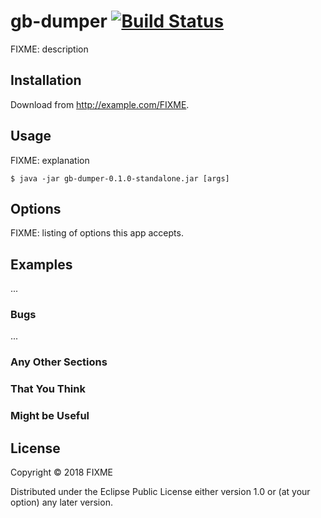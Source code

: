 # gb-dumper [![Build Status](https://travis-ci.org/gernd/gb-dumper.svg?branch=master)](https://travis-ci.org/gernd/gb-dumper)

FIXME: description

## Installation

Download from http://example.com/FIXME.

## Usage

FIXME: explanation

    $ java -jar gb-dumper-0.1.0-standalone.jar [args]

## Options

FIXME: listing of options this app accepts.

## Examples

...

### Bugs

...

### Any Other Sections
### That You Think
### Might be Useful

## License

Copyright © 2018 FIXME

Distributed under the Eclipse Public License either version 1.0 or (at
your option) any later version.
